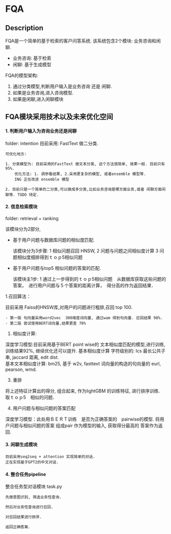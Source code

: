 # FQA 

## Description

FQA是一个简单的基于检索的客户问答系统. 该系统包含2个模块: 业务咨询和闲聊.

- 业务咨询: 基于检索
- 闲聊: 基于生成模型

FQA的模型架构:

1. 通过分类模型,判断用户输入是业务咨询 还是 闲聊.
2. 如果是业务咨询,进入咨询模型.
3. 如果是闲聊,进入闲聊模块

## FQA模块采用技术以及未来优化空间
#### 1. 判断用户输入为咨询业务还是闲聊

folder: intention
目前采用: FastText 做二分类.  
    
    可优化地方:

    1. 分类模型为: 目前采用的FastText 做文本分类, 这个方法很简单, 效果一般. 目前只有95%.
        优化方法: 1. 调参看结果, 2.采用更复杂的模型, 或者ensemble 模型等.  
        ING 正在改进 ensemble 模型

    2. 目前只是一个简单的二分类,可以做成多分类,比如业务咨询是哪方面业务,或者 闲聊方面闲聊等. TODO 待定.
   
#### 2. 信息检索模块

folder: retrieval + ranking

该模块分为2部分, 

- 基于用户问题与数据库问题的相似度匹配. 
  
  该模块分为3步骤:  1 相似问题召回 HNSW,  2 问题与问题之间相似度计算  3 问题相似度细排得到ｔｏｐ5相似问题

- 基于用户问题与top5 相似问题的答案的匹配.  
  
  该模块主1步: 1 通过上一步得到的ｔｏｐ5相似问题　从数据库获取这些问题的答案，　进行用户问题与５个答案的距离计算，　得分高的作为返回结果．
    
        
1.召回算法：

目前采用 Faiss的HNSW库,对用户的问题进行粗排,召回 top 100.

    - 第一版 句向量采用word2vec  300维度词向量, 通过wam 得到句向量. 召回结果 98%.
    - 第二版 尝试使用BERT词向量,结果更差 70%

1. 相似度计算:

深度学习模型:目前采用基于BERT point wise的 文本相似度匹配的模型,进行训练, 训练结果92%, 继续优化还可以提升.
基本相似度计算 字符级别的:  lcs 最长公共子串, jaccard 距离, edit dist.  
基本文本相似度计算: bm25, 基于 w2v, fasttext 词向量的构造的句向量的 eurl, pearson, wmd.

3. 重排

将上述特征计算出的得分, 组合起来, 作为lightGBM 的训练特征, 进行排序训练.　取ｔｏｐ5　相似的问题．

4. 用户问题与相似问题的答案匹配

深度学习模型：此处用ＢＥＲＴ训练　是否为正确答案的　pairwise的模型. 将用户问题与相似问题的答案 组成pair 作为模型的输入, 获取得分最高的 答案作为返回.



#### 3. 闲聊生成模块

    目前采用seq2seq + attention 实现简单的对话.
    正在实现基于GPT2的中文对话.

#### 4. 整合任务pipeline
整合任务型对话模块 task.py

    先做意图识别, 筛选业务性查询.

    然后对业务性查询进行召回.

    对召回结果进行排序.

    返回正确答案.

    
